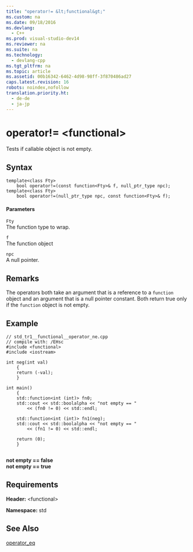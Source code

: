 ```yaml
---
title: "operator!= &lt;functional&gt;"
ms.custom: na
ms.date: 09/18/2016
ms.devlang: 
  - C++
ms.prod: visual-studio-dev14
ms.reviewer: na
ms.suite: na
ms.technology: 
  - devlang-cpp
ms.tgt_pltfrm: na
ms.topic: article
ms.assetid: 00b16342-6462-4d98-98ff-3f870486ad27
caps.latest.revision: 16
robots: noindex,nofollow
translation.priority.ht: 
  - de-de
  - ja-jp
---
```

# operator!= &lt;functional&gt;
Tests if callable object is not empty.  
  
## Syntax  
  
```  
template<class Fty>  
    bool operator!=(const function<Fty>& f, null_ptr_type npc);  
template<class Fty>  
    bool operator!=(null_ptr_type npc, const function<Fty>& f);  
```  
  
#### Parameters  
 `Fty`  
 The function type to wrap.  
  
 `f`  
 The function object  
  
 `npc`  
 A null pointer.  
  
## Remarks  
 The operators both take an argument that is a reference to a `function` object and an argument that is a null pointer constant. Both return true only if the `function` object is not empty.  
  
## Example  
  
```  
// std_tr1__functional__operator_ne.cpp   
// compile with: /EHsc   
#include <functional>   
#include <iostream>   
  
int neg(int val)   
    {   
    return (-val);   
    }   
  
int main()   
    {   
    std::function<int (int)> fn0;   
    std::cout << std::boolalpha << "not empty == "   
        << (fn0 != 0) << std::endl;   
  
    std::function<int (int)> fn1(neg);   
    std::cout << std::boolalpha << "not empty == "   
        << (fn1 != 0) << std::endl;   
  
    return (0);   
    }  
  
```  
  
 **not empty == false**  
**not empty == true**   
## Requirements  
 **Header:** <functional\>  
  
 **Namespace:** std  
  
## See Also  
 [operator_eq](../vs140/operator==--functional-.md)